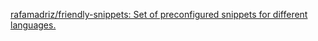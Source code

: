 [rafamadriz/friendly-snippets: Set of preconfigured snippets for different languages.](https://github.com/rafamadriz/friendly-snippets)
